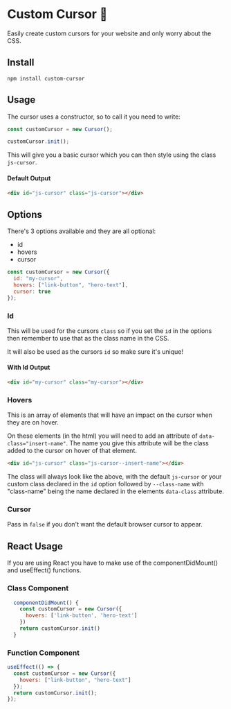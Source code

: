 # Custom Cursor 🙌

Easily create custom cursors for your website and only worry about the CSS.

## Install

`npm install custom-cursor`

## Usage

The cursor uses a constructor, so to call it you need to write:

```js
const customCursor = new Cursor();

customCursor.init();
```

This will give you a basic cursor which you can then style using the class `js-cursor`.

#### Default Output

```html
<div id="js-cursor" class="js-cursor"></div>
```

## Options

There's 3 options available and they are all optional:

- id
- hovers
- cursor

```js
const customCursor = new Cursor({
  id: "my-cursor",
  hovers: ["link-button", "hero-text"],
  cursor: true
});
```

### Id

This will be used for the cursors `class` so if you set the `id` in the options then remember to use that as the class name in the CSS.

It will also be used as the cursors `id` so make sure it's unique!

#### With Id Output

```html
<div id="my-cursor" class="my-cursor"></div>
```

### Hovers

This is an array of elements that will have an impact on the cursor when they are on hover.

On these elements (in the html) you will need to add an attribute of `data-class="insert-name"`. The name you give this attribute will be the class added to the cursor on hover of that element.

```html
<div id="js-cursor" class="js-cursor--insert-name"></div>
```

The class will always look like the above, with the default `js-cursor` or your custom class declared in the `id` option followed by `--class-name` with "class-name" being the name declared in the elements `data-class` attribute.

### Cursor

Pass in `false` if you don't want the default browser cursor to appear.

## React Usage

If you are using React you have to make use of the componentDidMount() and useEffect() functions.

### Class Component

```js
  componentDidMount() {
    const customCursor = new Cursor({
      hovers: ['link-button', 'hero-text']
    })
    return customCursor.init()
  }
```

### Function Component

```js
useEffect(() => {
  const customCursor = new Cursor({
    hovers: ["link-button", "hero-text"]
  });
  return customCursor.init();
});
```
